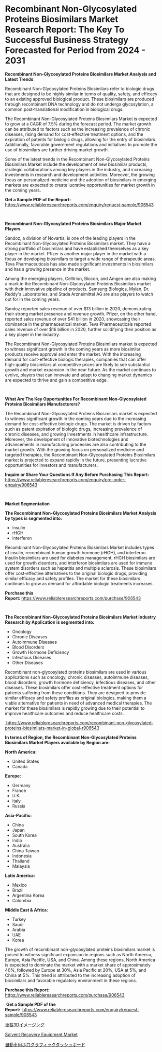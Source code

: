 <p><h1>Recombinant Non-Glycosylated Proteins Biosimilars Market Research Report: The Key To Successful Business Strategy Forecasted for Period from 2024 - 2031</h1></p><p><strong>Recombinant Non-Glycosylated Proteins Biosimilars Market Analysis and Latest Trends</strong></p>
<p><p>Recombinant Non-Glycosylated Proteins Biosimilars refer to biologic drugs that are designed to be highly similar in terms of quality, safety, and efficacy to an existing approved biological product. These biosimilars are produced through recombinant DNA technology and do not undergo glycosylation, a common post-translational modification in biological drugs.</p><p>The Recombinant Non-Glycosylated Proteins Biosimilars Market is expected to grow at a CAGR of 7.5% during the forecast period. The market growth can be attributed to factors such as the increasing prevalence of chronic diseases, rising demand for cost-effective treatment options, and the expiration of patents for biologic drugs, allowing for the entry of biosimilars. Additionally, favorable government regulations and initiatives to promote the use of biosimilars are further driving market growth.</p><p>Some of the latest trends in the Recombinant Non-Glycosylated Proteins Biosimilars Market include the development of new biosimilar products, strategic collaborations among key players in the industry, and increasing investments in research and development activities. Moreover, the growing focus on personalized medicine and the adoption of biosimilars in emerging markets are expected to create lucrative opportunities for market growth in the coming years.</p></p>
<p><strong>Get a Sample PDF of the Report:&nbsp;</strong> <a href="https://www.reliableresearchreports.com/enquiry/request-sample/906543">https://www.reliableresearchreports.com/enquiry/request-sample/906543</a></p>
<p>&nbsp;</p>
<p><strong>Recombinant Non-Glycosylated Proteins Biosimilars Major Market Players</strong></p>
<p><p>Sandoz, a division of Novartis, is one of the leading players in the Recombinant Non-Glycosylated Proteins Biosimilars market. They have a strong portfolio of biosimilars and have established themselves as a key player in the market. Pfizer is another major player in the market with a focus on developing biosimilars to target a wide range of therapeutic areas. Teva Pharmaceuticals has also made significant investments in biosimilars and has a growing presence in the market.</p><p>Among the emerging players, Celltrion, Biocon, and Amgen are also making a mark in the Recombinant Non-Glycosylated Proteins Biosimilars market with their innovative pipeline of products. Samsung Biologics, Mylan, Dr. Reddy's Laboratories, and Stada Arzneimittel AG are also players to watch out for in the coming years.</p><p>Sandoz reported sales revenue of over $13 billion in 2020, demonstrating their strong market presence and revenue growth. Pfizer, on the other hand, reported sales revenue of over $41 billion in 2020, showcasing their dominance in the pharmaceutical market. Teva Pharmaceuticals reported sales revenue of over $16 billion in 2020, further solidifying their position as a key player in the industry.</p><p>The Recombinant Non-Glycosylated Proteins Biosimilars market is expected to witness significant growth in the coming years as more biosimilar products receive approval and enter the market. With the increasing demand for cost-effective biologic therapies, companies that can offer high-quality biosimilars at competitive prices are likely to see substantial growth and market expansion in the near future. As the market continues to evolve, players that can innovate and adapt to changing market dynamics are expected to thrive and gain a competitive edge.</p></p>
<p>&nbsp;</p>
<p><strong>What Are The Key Opportunities For Recombinant Non-Glycosylated Proteins Biosimilars Manufacturers?</strong></p>
<p><p>The Recombinant Non-Glycosylated Proteins Biosimilars market is expected to witness significant growth in the coming years due to the increasing demand for cost-effective biologic drugs. The market is driven by factors such as patent expiration of biologic drugs, increasing prevalence of chronic diseases, and growing investments in healthcare infrastructure. Moreover, the development of innovative biotechnologies and advancements in manufacturing processes are also contributing to the market growth. With the growing focus on personalized medicine and targeted therapies, the Recombinant Non-Glycosylated Proteins Biosimilars market is projected to expand rapidly in the future, presenting lucrative opportunities for investors and manufacturers.</p></p>
<p><strong>Inquire or Share Your Questions If Any Before Purchasing This Report:</strong> <a href="https://www.reliableresearchreports.com/enquiry/pre-order-enquiry/906543">https://www.reliableresearchreports.com/enquiry/pre-order-enquiry/906543</a></p>
<p>&nbsp;</p>
<p><strong>Market Segmentation</strong></p>
<p><strong>The Recombinant Non-Glycosylated Proteins Biosimilars Market Analysis by types is segmented into:</strong></p>
<p><ul><li>Insulin</li><li>rHGH</li><li>Interferon</li></ul></p>
<p><p>Recombinant Non-Glycosylated Proteins Biosimilars Market includes types of insulin, recombinant human growth hormone (rHGH), and interferon. Insulin biosimilars are used for diabetes management, rHGH biosimilars are used for growth disorders, and interferon biosimilars are used for immune system disorders such as hepatitis and multiple sclerosis. These biosimilars offer cost-effective alternatives to the original biologic drugs, providing similar efficacy and safety profiles. The market for these biosimilars continues to grow as demand for affordable biologic treatments increases.</p></p>
<p><strong>Purchase this Report:&nbsp;</strong><a href="https://www.reliableresearchreports.com/purchase/906543">https://www.reliableresearchreports.com/purchase/906543</a></p>
<p>&nbsp;</p>
<p><strong>The Recombinant Non-Glycosylated Proteins Biosimilars Market Industry Research by Application is segmented into:</strong></p>
<p><ul><li>Oncology</li><li>Chronic Diseases</li><li>Autoimmune Diseases</li><li>Blood Disorders</li><li>Growth Hormone Deficiency</li><li>Infectious Diseases</li><li>Other Diseases</li></ul></p>
<p><p>Recombinant non-glycosylated proteins biosimilars are used in various applications such as oncology, chronic diseases, autoimmune diseases, blood disorders, growth hormone deficiency, infectious diseases, and other diseases. These biosimilars offer cost-effective treatment options for patients suffering from these conditions. They are designed to provide similar efficacy and safety profiles as original biologics, making them a viable alternative for patients in need of advanced medical therapies. The market for these biosimilars is rapidly growing due to their potential to improve healthcare outcomes and reduce healthcare costs.</p></p>
<p><a href="https://www.reliableresearchreports.com/recombinant-non-glycosylated-proteins-biosimilars-market-in-global-r906543">&nbsp;https://www.reliableresearchreports.com/recombinant-non-glycosylated-proteins-biosimilars-market-in-global-r906543</a></p>
<p><strong>In terms of Region, the Recombinant Non-Glycosylated Proteins Biosimilars Market Players available by Region are:</strong></p>
<p>
    <p> <strong> North America: </strong>
        <ul>
            <li>United States</li>
            <li>Canada</li>
        </ul>
        </p> 
    <p> <strong> Europe: </strong>
        <ul>
            <li>Germany</li>
            <li>France</li>
            <li>U.K.</li>
            <li>Italy</li>
            <li>Russia</li>
        </ul>
        </p> 
    <p> <strong> Asia-Pacific: </strong>
        <ul>
            <li>China</li>
            <li>Japan</li>
            <li>South Korea</li>
            <li>India</li>
            <li>Australia</li>
            <li>China Taiwan</li>
            <li>Indonesia</li>
            <li>Thailand</li>
            <li>Malaysia</li>
        </ul>
        </p> 
    <p> <strong> Latin America: </strong>
        <ul>
            <li>Mexico</li>
            <li>Brazil</li>
            <li>Argentina Korea</li>
            <li>Colombia</li>
        </ul>
        </p> 
    <p> <strong> Middle East & Africa: </strong>
        <ul>
            <li>Turkey</li>
            <li>Saudi</li>
            <li>Arabia</li>
            <li>UAE</li>
            <li>Korea</li>
        </ul>
    </p>
    </p>
<p><p>The growth of recombinant non-glycosylated proteins biosimilars market is poised to witness significant expansion in regions such as North America, Europe, Asia Pacific, USA, and China. Among these regions, North America is expected to dominate the market with a market share of approximately 40%, followed by Europe at 30%, Asia Pacific at 20%, USA at 5%, and China at 5%. This trend is attributed to the increasing adoption of biosimilars and favorable regulatory environment in these regions.</p></p>
<p><strong>Purchase this Report: </strong><a href="https://www.reliableresearchreports.com/purchase/906543">https://www.reliableresearchreports.com/purchase/906543</a></p>
<p>&nbsp;<strong>Get a Sample PDF of the Report:&nbsp;&nbsp;</strong><a href="https://www.reliableresearchreports.com/enquiry/request-sample/906543">https://www.reliableresearchreports.com/enquiry/request-sample/906543</a></p>
<p><strong></strong></p>
<p><p><a href="https://github.com/schmahlson/Market-Research-Report-List-1/blob/main/795943584184.md">車載3Dイメージング</a></p><p><a href="https://www.linkedin.com/pulse/solvent-recovery-equipment-market-analysis-its-cagr-segmentation-ra8nc">Solvent Recovery Equipment Market</a></p><p><a href="https://github.com/TerrellConn/Market-Research-Report-List-1/blob/main/584034084185.md">自動車用ホログラフィックダッシュボード</a></p></p>
